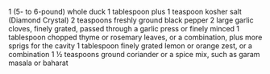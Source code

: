 1 (5- to 6-pound) whole duck
1 tablespoon plus 1 teaspoon kosher salt (Diamond Crystal)
2 teaspoons freshly ground black pepper
2 large garlic cloves, finely grated, passed through a garlic press or finely minced
1 tablespoon chopped thyme or rosemary leaves, or a combination, plus more sprigs for the cavity
1 tablespoon finely grated lemon or orange zest, or a combination
1 ½ teaspoons ground coriander or a spice mix, such as garam masala or baharat